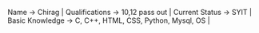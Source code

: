 Name -> Chirag |
Qualifications -> 10,12 pass out |
Current Status -> SYIT |
Basic Knowledge -> C, C++, HTML, CSS, Python, Mysql, OS |


